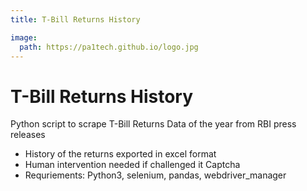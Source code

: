```yaml
---
title: T-Bill Returns History

image:
  path: https://pa1tech.github.io/logo.jpg
---
```


# T-Bill Returns History

Python script to scrape T-Bill Returns Data of the year from RBI press releases

* History of the returns exported in excel format
* Human intervention needed if challenged it Captcha
* Requriements: Python3, selenium, pandas, webdriver_manager

